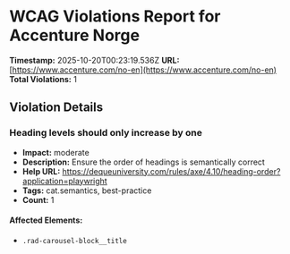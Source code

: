 # WCAG Violations Report for Accenture Norge

**Timestamp:** 2025-10-20T00:23:19.536Z
**URL:** [https://www.accenture.com/no-en](https://www.accenture.com/no-en)
**Total Violations:** 1

## Violation Details

### Heading levels should only increase by one

- **Impact:** moderate
- **Description:** Ensure the order of headings is semantically correct
- **Help URL:** https://dequeuniversity.com/rules/axe/4.10/heading-order?application=playwright
- **Tags:** cat.semantics, best-practice
- **Count:** 1

#### Affected Elements:

- `.rad-carousel-block__title`
